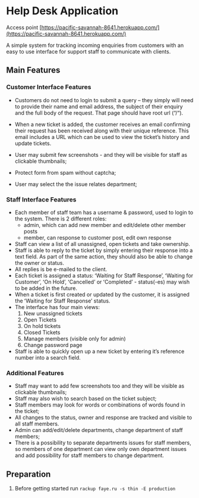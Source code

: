 # Help Desk Application #

Access point [https://pacific-savannah-8641.herokuapp.com/](https://pacific-savannah-8641.herokuapp.com/)

A simple system for tracking incoming enquiries from customers with an easy to use interface for support staff to communicate with clients.

## Main Features ##

### Customer Interface Features ###

* Customers do not need to login to submit a query – they simply will need to provide their name and email address, the subject of their enquiry and the full body of the request. That page should have root url (“/“).

* When a new ticket is added, the customer receives an email confirming their request has been received along with their unique reference. This email includes a URL which can be used to view the ticket’s history and update tickets. 

* User may submit few screenshots - and they will be visible for staff as clickable thumbnails; 

* Protect form from spam without captcha; 

* User may select the the issue relates department;


### Staff Interface Features ###

* Each member of staff team has a username & password, used to login to the system. There is 2 different roles: 
  * admin, which can add new member and edit/delete other member posts 
  * member, can response to customer post, edit own response 
* Staff can view a list of all unassigned, open tickets and take ownership. 
* Staff is able to reply to the ticket by simply entering their response into a text field. As part of the same action, they should also be able to change the owner or status. 
* All replies is be e-mailed to the client.
* Each ticket is assigned a status: ʻWaiting for Staff Responseʼ, ʻWaiting for Customerʼ, ʻOn Holdʼ, ʻCancelledʼ or ʻCompletedʼ - status(-es) may wish to be added in the future.
* When a ticket is first created or updated by the customer, it is assigned the ʻWaiting for Staff Responseʼ status.
* The interface has four main views:
  1. New unassigned tickets 
  2. Open Tickets
  3. On hold tickets
  4. Closed Tickets
  5. Manage members (visible only for admin) 
  6. Change password page 
* Staff is able to quickly open up a new ticket by entering itʼs reference number into a search field.


### Additional Features ###

* Staff may want to add few screenshots too and they will be visible as clickable thumbnails;
* Staff may also wish to search based on the ticket subject;
* Staff members may look for words or combinations of words found in the ticket;
* All changes to the status, owner and response are tracked and visible to all staff members. 
* Admin can add/edit/delete departments, change department of staff members; 
* There is a possibility to separate departments issues for staff members, so members of one department can view only own department issues and add possibility for staff members to change department. 


## Preparation ##

1. Before getting started run `rackup faye.ru -s thin -E production`

